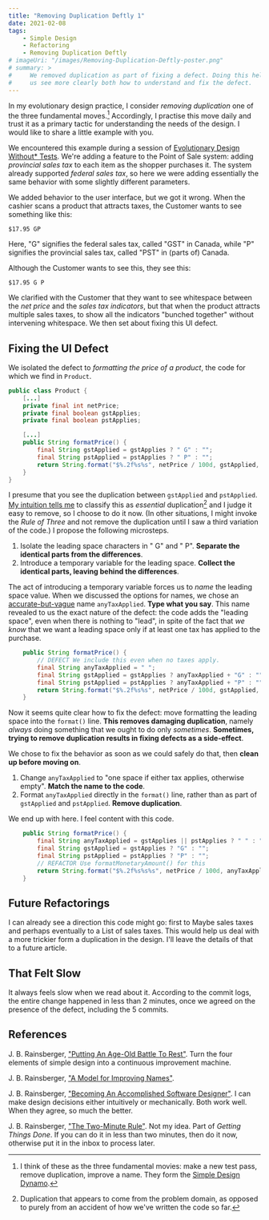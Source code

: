 ```yaml
---
title: "Removing Duplication Deftly 1"
date: 2021-02-08
tags:
    - Simple Design
    - Refactoring
    - Removing Duplication Deftly
# imageUri: "/images/Removing-Duplication-Deftly-poster.png"
# summary: >
#     We removed duplication as part of fixing a defect. Doing this helped
#     us see more clearly both how to understand and fix the defect.
---
```


In my evolutionary design practice, I consider _removing duplication_ one of the three fundamental moves.[^the-fundamental-moves] Accordingly, I practise this move daily and trust it as a primary tactic for understanding the needs of the design. I would like to share a little example with you.

[^the-fundamental-moves]: I think of these as the three fundamental movies: make a new test pass, remove duplication, improve a name. They form the [Simple Design Dynamo](https://blog.thecodewhisperer.com/permalink/putting-an-age-old-battle-to-rest).

We encountered this example during a session of [Evolutionary Design Without* Tests](https://pubmob.com/offerings/jbrains-evolutionary-design-without-tests/). We're adding a feature to the Point of Sale system: adding _provincial sales tax_ to each item as the shopper purchases it. The system already supported _federal sales tax_, so here we were adding essentially the same behavior with some slightly different parameters.

We added behavior to the user interface, but we got it wrong. When the cashier scans a product that attracts taxes, the Customer wants to see something like this:

```
$17.95 GP
```

Here, "G" signifies the federal sales tax, called "GST" in Canada, while "P" signifies the provincial sales tax, called "PST" in (parts of) Canada.

Although the Customer wants to see this, they see this:

```
$17.95 G P
```

We clarified with the Customer that they want to see whitespace between the _net price_ and the _sales tax indicators_, but that when the product attracts multiple sales taxes, to show all the indicators "bunched together" without intervening whitespace. We then set about fixing this UI defect.

## Fixing the UI Defect

We isolated the defect to _formatting the price of a product_, the code for which we find in `Product`.

```java
public class Product {
    [...]
    private final int netPrice;
    private final boolean gstApplies;
    private final boolean pstApplies;

    [...]
    public String formatPrice() {
        final String gstApplied = gstApplies ? " G" : "";
        final String pstApplied = pstApplies ? " P" : "";
        return String.format("$%.2f%s%s", netPrice / 100d, gstApplied, pstApplied);
    }
}
```

I presume that you see the duplication between `gstApplied` and `pstApplied`. [My intuition tells me](https://blog.jbrains.ca/permalink/becoming-an-accomplished-software-designer) to classify this as _essential_ duplication[^essential-duplication] and I judge it easy to remove, so I choose to do it now. (In other situations, I might invoke the _Rule of Three_ and not remove the duplication until I saw a third variation of the code.) I propose the following microsteps.

[^essential-duplication]: Duplication that appears to come from the problem domain, as opposed to purely from an accident of how we've written the code so far.

1. Isolate the leading space characters in " G" and " P". **Separate the identical parts from the differences**.
2. Introduce a temporary variable for the leading space. **Collect the identical parts, leaving behind the differences**.

The act of introducing a temporary variable forces us to _name_ the leading space value. When we discussed the options for names, we chose an [accurate-but-vague](https://blog.thecodewhisperer.com/permalink/a-model-for-improving-names) name `anyTaxApplied`. **Type what you say**. This name revealed to us the exact nature of the defect: the code adds the "leading space", even when there is nothing to "lead", in spite of the fact that _we know_ that we want a leading space only if at least one tax has applied to the purchase.

```java
    public String formatPrice() {
        // DEFECT We include this even when no taxes apply.
        final String anyTaxApplied = " ";
        final String gstApplied = gstApplies ? anyTaxApplied + "G" : "";
        final String pstApplied = pstApplies ? anyTaxApplied + "P" : "";
        return String.format("$%.2f%s%s", netPrice / 100d, gstApplied, pstApplied);
    }
```

Now it seems quite clear how to fix the defect: move formatting the leading space into the `format()` line. **This removes damaging duplication**, namely _always_ doing something that we ought to do only _sometimes_. **Sometimes, trying to remove duplication results in fixing defects as a side-effect**. 

We chose to fix the behavior as soon as we could safely do that, then **clean up before moving on**.

1. Change `anyTaxApplied` to "one space if either tax applies, otherwise empty". **Match the name to the code**.
1. Format `anyTaxApplied` directly in the `format()` line, rather than as part of `gstApplied` and `pstApplied`. **Remove duplication**.

We end up with here. I feel content with this code.

```java
    public String formatPrice() {
        final String anyTaxApplied = gstApplies || pstApplies ? " " : "";
        final String gstApplied = gstApplies ? "G" : "";
        final String pstApplied = pstApplies ? "P" : "";
        // REFACTOR Use formatMonetaryAmount() for this
        return String.format("$%.2f%s%s%s", netPrice / 100d, anyTaxApplied, gstApplied, pstApplied);
    }
```

## Future Refactorings

I can already see a direction this code might go: first to Maybe sales taxes and perhaps eventually to a List of sales taxes. This would help us deal with a more trickier form a duplication in the design. I'll leave the details of that to a future article.

## That Felt Slow

It always feels slow when we read about it. According to the commit logs, the entire change happened in less than 2 minutes, once we agreed on the presence of the defect, including the 5 commits.

## References

J. B. Rainsberger, ["Putting An Age-Old Battle To Rest"](https://blog.thecodewhisperer.com/permalink/putting-an-age-old-battle-to-rest). Turn the four elements of simple design into a continuous improvement machine.

J. B. Rainsberger, ["A Model for Improving Names"](https://blog.thecodewhisperer.com/permalink/a-model-for-improving-names).

J. B. Rainsberger, ["Becoming An Accomplished Software Designer"](https://blog.jbrains.ca/permalink/becoming-an-accomplished-software-designer). I can make design decisions either intuitively or mechanically. Both work well. When they agree, so much the better.

J. B. Rainsberger, ["The Two-Minute Rule"](https://blog.jbrains.ca/permalink/the-two-minute-rule). Not my idea. Part of _Getting Things Done_. If you can do it in less than two minutes, then do it now, otherwise put it in the inbox to process later.